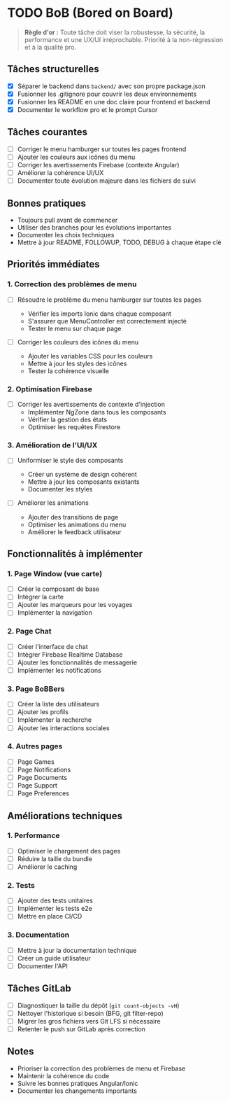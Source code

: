 # TODO BoB (Bored on Board)

> **Règle d'or :**
> Toute tâche doit viser la robustesse, la sécurité, la performance et une UX/UI irréprochable. Priorité à la non-régression et à la qualité pro.

## Tâches structurelles
- [x] Séparer le backend dans `backend/` avec son propre package.json
- [x] Fusionner les .gitignore pour couvrir les deux environnements
- [x] Fusionner les README en une doc claire pour frontend et backend
- [x] Documenter le workflow pro et le prompt Cursor

## Tâches courantes
- [ ] Corriger le menu hamburger sur toutes les pages frontend
- [ ] Ajouter les couleurs aux icônes du menu
- [ ] Corriger les avertissements Firebase (contexte Angular)
- [ ] Améliorer la cohérence UI/UX
- [ ] Documenter toute évolution majeure dans les fichiers de suivi

## Bonnes pratiques
- Toujours pull avant de commencer
- Utiliser des branches pour les évolutions importantes
- Documenter les choix techniques
- Mettre à jour README, FOLLOWUP, TODO, DEBUG à chaque étape clé

## Priorités immédiates

### 1. Correction des problèmes de menu
- [ ] Résoudre le problème du menu hamburger sur toutes les pages
  - Vérifier les imports Ionic dans chaque composant
  - S'assurer que MenuController est correctement injecté
  - Tester le menu sur chaque page

- [ ] Corriger les couleurs des icônes du menu
  - Ajouter les variables CSS pour les couleurs
  - Mettre à jour les styles des icônes
  - Tester la cohérence visuelle

### 2. Optimisation Firebase
- [ ] Corriger les avertissements de contexte d'injection
  - Implémenter NgZone dans tous les composants
  - Vérifier la gestion des états
  - Optimiser les requêtes Firestore

### 3. Amélioration de l'UI/UX
- [ ] Uniformiser le style des composants
  - Créer un système de design cohérent
  - Mettre à jour les composants existants
  - Documenter les styles

- [ ] Améliorer les animations
  - Ajouter des transitions de page
  - Optimiser les animations du menu
  - Améliorer le feedback utilisateur

## Fonctionnalités à implémenter

### 1. Page Window (vue carte)
- [ ] Créer le composant de base
- [ ] Intégrer la carte
- [ ] Ajouter les marqueurs pour les voyages
- [ ] Implémenter la navigation

### 2. Page Chat
- [ ] Créer l'interface de chat
- [ ] Intégrer Firebase Realtime Database
- [ ] Ajouter les fonctionnalités de messagerie
- [ ] Implémenter les notifications

### 3. Page BoBBers
- [ ] Créer la liste des utilisateurs
- [ ] Ajouter les profils
- [ ] Implémenter la recherche
- [ ] Ajouter les interactions sociales

### 4. Autres pages
- [ ] Page Games
- [ ] Page Notifications
- [ ] Page Documents
- [ ] Page Support
- [ ] Page Preferences

## Améliorations techniques

### 1. Performance
- [ ] Optimiser le chargement des pages
- [ ] Réduire la taille du bundle
- [ ] Améliorer le caching

### 2. Tests
- [ ] Ajouter des tests unitaires
- [ ] Implémenter les tests e2e
- [ ] Mettre en place CI/CD

### 3. Documentation
- [ ] Mettre à jour la documentation technique
- [ ] Créer un guide utilisateur
- [ ] Documenter l'API

## Tâches GitLab
- [ ] Diagnostiquer la taille du dépôt (`git count-objects -vH`)
- [ ] Nettoyer l'historique si besoin (BFG, git filter-repo)
- [ ] Migrer les gros fichiers vers Git LFS si nécessaire
- [ ] Retenter le push sur GitLab après correction

## Notes
- Prioriser la correction des problèmes de menu et Firebase
- Maintenir la cohérence du code
- Suivre les bonnes pratiques Angular/Ionic
- Documenter les changements importants 